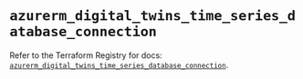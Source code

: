 # `azurerm_digital_twins_time_series_database_connection`

Refer to the Terraform Registry for docs: [`azurerm_digital_twins_time_series_database_connection`](https://registry.terraform.io/providers/hashicorp/azurerm/4.38.1/docs/resources/digital_twins_time_series_database_connection).
